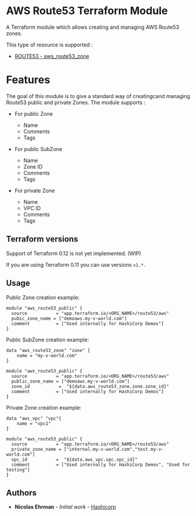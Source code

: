 # AWS Route53 Terraform Module 

A Terraform module which allows creating and managing AWS Route53 zones.

This type of resource is supported :
- [ROUTE53 - aws_route53_zone](https://www.terraform.io/docs/providers/aws/r/route53_zone.html)

# Features

The goal of this module is to give a standard way of creatingcand managing Route53 public and private Zones.
The module supports :

* For public Zone
    - Name
    - Comments
    - Tags

* For public SubZone
    - Name
    - Zone ID
    - Comments
    - Tags

* For private Zone
    - Name
    - VPC ID
    - Comments
    - Tags

## Terraform versions

Support of Terraform 0.12 is not yet implemented. (WIP)

If you are using Terraform 0.11 you can use versions `v1.*`.

## Usage

Public Zone creation example: 

```hcl
module "aws_route53_public" {
  source           = "app.terraform.io/<ORG_NAME>/route53/aws"
  pubic_zone_name = ["demoaws.my-v-world.com"]
  comment          = ["Used internally for HashiCorp Demos"]
}
```

Public SubZone creation example: 

```hcl
data "aws_route53_zone" "zone" {
    name = "my-v-world.com"
}

module "aws_route53_public" {
  source           = "app.terraform.io/<ORG_NAME>/route53/aws"
  public_zone_name = ["demoaws.my-v-world.com"]
  zone_id           =  "${data.aws_route53_zone.zone.zone_id}"
  comment          = ["Used internally for HashiCorp Demos"]
}
```

Private Zone creation example: 

```hcl
data "aws_vpc" "vpc"{
    name = "vpc1"
}

module "aws_route53_public" {
  source           = "app.terraform.io/<ORG_NAME>/route53/aws"
  private_zone_name = ["internal.my-v-world.com","test.my-v-world.com"]
  vpc_id           =  "${data.aws_vpc.vpc.vpc_id}"
  comment          = ["Used internally for HashiCorp Demos", "Used for testing"]
}
```

## Authors

* **Nicolas Ehrman** - *Initial work* - [Hashicorp](https://www.hashicorp.com)



